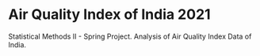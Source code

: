 # Air Quality Index of India 2021
Statistical Methods II - Spring Project. Analysis of Air Quality Index Data of India. 
